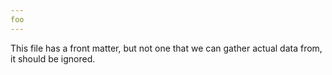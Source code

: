 ```yaml
---
foo
---
```


This file has a front matter, but not one that we can gather actual data from, it should be ignored.
